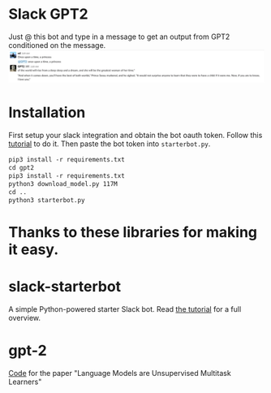 # Slack GPT2
Just @ this bot and type in a message to get an output from GPT2 conditioned on the message.
![](./slack.png)

# Installation
First setup your slack integration and obtain the bot oauth token. Follow this [tutorial](https://www.fullstackpython.com/blog/build-first-slack-bot-python.html) to do it. Then paste the bot token
into `starterbot.py`.

```
pip3 install -r requirements.txt
cd gpt2
pip3 install -r requirements.txt
python3 download_model.py 117M
cd ..
python3 starterbot.py
```
# Thanks to these libraries for making it easy.
# slack-starterbot
A simple Python-powered starter Slack bot. Read
[the tutorial](https://www.fullstackpython.com/blog/build-first-slack-bot-python.html)
for a full overview.

# gpt-2
[Code](https://github.com/openai/gpt-2) for the paper "Language Models are Unsupervised Multitask Learners"
